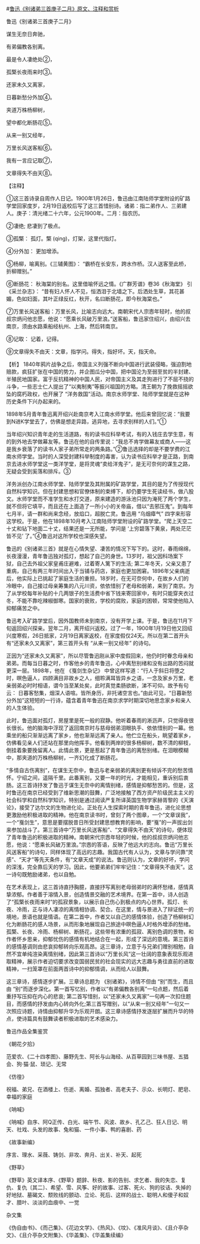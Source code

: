 #[鲁迅《别诸弟三首庚子二月》原文、注释和赏析](https://www.vrrw.net/wx/9287.html)

鲁迅《别诸弟三首庚子二月》

谋生无奈日奔驰，

有弟偏教各别离。

最是令人凄绝处②，

孤檠长夜雨来时③。

还家未久又离家，

日暮新愁分外加④。

夹道万株杨柳树，

望中都化断肠花⑤。

从来一别又经年，

万里长风送客船⑥。

我有一言应记取⑦，

文章得失不由天⑧。



【注释】

①这三首诗录自周作人日记。1900年1月26日，鲁迅由江南陆师学堂附设的矿路学堂回家度岁，2月19日返校后写了这三首惜别诗。诸弟：指二弟作人、三弟建人。庚子：清光绪二十六年，公元1900年。二月：指农历。

②凄绝; 悲凄到了极点。

③孤檠： 孤灯。檠 (qing)，灯架，这里代指灯。

④分外加： 更加增添。

⑤杨柳，喻离别。《三辅黄图》： “霸桥在长安东，跨水作桥。汉人送客至此桥，折柳赠别。”

⑥断肠花： 秋海棠的别名。这里借喻怀远之情。《广群芳谱》卷36《秋海堂》 引 《采兰杂志》： “昔有妇人怀人不见，恒洒泪于北墙之下。后洒处生草，其花甚媚，色如妇面，其叶正绿反红，秋开，名曰断肠花，即今秋海棠也。”

⑦万里长风送客船：万里长风，比喻志向远大。南朝宋代人宗悫年轻时，他的叔叔宗炳问他志愿，他说：“愿乘长风破万里浪。”送客船，鲁迅家住绍兴，由绍兴去南京，须由水路乘船经杭州、上海，然后转南京。

⑧记取： 记着，记得。

⑨文章得失不由天：文章，指学问。得失，指好坏。天，指天命。

【析】 1840年鸦片战争之后，帝国主义列强不断向中国进行武装侵略，强迫割地赔款，疯狂扩张在中国的势力，并企图瓜分中国，把中国沦为至弱至贫的半封建、半殖民地国家。富于反抗精神的中国人民，对帝国主义及其走狗进行了不屈不挠的斗争，一些志士仁人提出了“以夷制夷”等振兴祖国的方略。清王朝为了挽救摇摇欲坠的腐朽政权，也开展了 “洋务救国”活动。南京水师学堂、陆师学堂就是在这种历史条件下兴办起来的。

1898年5月青年鲁迅离开绍兴赴南京考入江南水师学堂。他后来曾回忆说：“我要到N进K学堂去了，仿佛是想走异路，逃异地，去寻求别样的人们。”①

当年绍兴知识青年走的生活道路，有的读书应科举考试，有的入钱庄去学生意，有的到外地去学做幕友等。鲁迅在他的自传里说：“我总不肯学做幕友或商人——这是我乡衰落了的读书人家子弟所常走的两条路。”②鲁迅选择的却是不要学费的江南水师学堂。当时的人深受封建科举制度的毒害，认为读书应科举才是正路，到南京去进水师学堂这一类洋学堂，是将灵魂“卖给洋鬼子”，是无可奈何的谋生之路，无疑会受到奚落和排斥。③

洋务派创办江南水师学堂、陆师学堂及其附属的矿路学堂，其目的是为了传授现代自然科学知识。但在封建思想和官僚体制的束缚下，却仍要学生死读经书，做八股文。水师学堂而不准学生和水打交道，原来建造的游泳池只因为淹死了两个学生，就不但将它填平，而且还在上面造了一所小小的关帝庙，借以“去邪压鬼”。到每年七月半，请一群和尚来念经，放焰口，超脱亡灵。鲁迅用 “乌烟瘴气” 四字来形容这学校。于是，他在1898年10月考入江南陆师学堂附设的矿路学堂。“爬上天空二十丈和钻下地面二十丈，结果还是一无所能，学问是 ‘上穷碧落下黄泉，两处茫茫皆不见’ 了。”④鲁迅对这所学校也深感失望。

鲁迅的《别诸弟三首》就是在心情失望、凄苦的情况下写下的。这时，春雨绵绵，长夜漫漫，青年鲁迅独对孤灯，想起了自己的身世。13岁时，祖父因科场案下狱，自己去外祖父家皇甫庄避难，过着寄人篱下的生活; 第二年冬天，父亲又患了重病，自己有两三年时间出入于当铺与药店，家庭也更加困窘。1896年父亲病逝后，他实际上已挑起了家庭生活的重担。18岁时，在无可奈何中，在故乡人们的冷眼中，自己接过母亲筹集的八元川资，依依惜别了老母和弱弟，来到了南京。为了从学校每年补贴的十几两银子的生活费中省下钱来寄回家中，有时只能穿夹衣过冬，不能不靠吃辣椒御寒。国家的衰败，学校的腐败，家庭的困顿，常常使他陷入抑郁痛苦之中。

鲁迅考入矿路学堂后，因外国教师未到南京，没有开学上课。于是，鲁迅在11月下旬返回绍兴探亲。翌年二月，离开绍兴返校。过了一年，1900年1月19日他又回绍兴度寒假，26日抵家，2月19日离家返校，在家度假仅24天。所以在第二首开头有“还家未久又离家”，第三首开头有 “从来一别又经年” 的诗句。

正因为“还家未久又离家”，所以尽管鲁迅刚从家中度假回来，他仍时时眷念母亲和弟弟。而每当日暮之时，作客他乡的青年鲁迅，心中离愁别绪和没有出路的苦闷就更深一层。1898年，他在 《戛剑生杂记》 中曾这样写道：“行人于斜日将堕之时，暝色逼人，四顾满目非故乡之人，细聆满耳皆异乡之语，一念及家乡万里，老亲弱弟必时时相语，谓今当至某处矣，此时真觉柔肠欲断，涕不可仰。故予有句云： 日暮客愁集，烟深人语喧。皆所身历，非托诸空言也。”由此可见，“日暮新愁分外加”这短短的一行诗，蕴含着青年鲁迅在南京求学时期深切地思念家乡和亲人的人生体验。

此时，鲁迅面对孤灯，房屋里是死一般的寂静。他听着春雨的淅沥声，只觉得夜很长很长。他的脑海中浮现了返回南京时与慈母弱弟泪眼执手、依依惜别的一幕。他乘坐的船只渐渐远离了家乡，他也渐渐远离了亲人。他伫立在船头，眺望着家乡，仿佛看见亲人们还站在那里向他挥手。他看到两岸的很多杨柳树，数不清的柳枝，倒挂着象要挽留离人。此情此景，更是惹起了青年鲁迅的离愁别绪。在泪眼模糊中，那夹道的万株杨柳树，一齐幻化成了断肠花。

“多情自古伤离别”，在谋生无奈中，鲁迅与老亲弱弟的离别更有倾诉不完的愁苦情怀。宁绍之间，遥隔千里。此番离别，又要一年的时光，才能相见，重诉别后衷肠。这三首诗抒发了鲁迅于谋生无奈中的离情别绪，感情是抑郁愁苦的。但是，这时鲁迅在南京已经受到了维新思潮的鼓舞，广泛地接触了西方资产阶级民主主义的社会科学和自然科学知识，特别是通过阅读严复所译英国生物学家赫胥黎的《天演论》，接受了达尔文的生物进化论。正处在人生探索时期的青年鲁迅，进化论思想更激励他积极进取的精神。他在南京读书时，曾刻了两个图章，一个“文章误我”，一个“戛剑生”，意思是要摆脱昔日所受封建思想教育的影响，要“戛”的一声拔出剑来参加战斗了。第三首诗中“万里长风送客船”、“文章得失不由天”的诗句，便体现了青年鲁迅的积极进取的精神。南朝宋代宗悫年轻的时候，他的叔叔宗炳问他志愿，他说：“愿乘长风破万里浪。”宗悫的答语，反映了他远大的志向。鲁迅“万里长风送客船”的诗句，同样体现了高远的志趣。我国古代有人认为，文章与学问靠“灵感”、“天才”等先天条件，有“文章天成”的说法。鲁迅则认为，文章的好坏，学问的深浅，完全靠后天的学习。因此，他要弟弟们牢牢记住：“文章得失不由天”。这一诗句既勉励诸弟，也以自勉。

在艺术表现上，这三首诗直抒胸臆，直接抒写离别老母弱弟时的满怀愁绪，感情真挚浓郁。作者善于溶情入景，创造情景交融的艺术境界。在第一首中，诗人创造了“孤檠长夜雨来时”的孤寂景象，以展示自己伤心到极点的内心世界。孤灯、长夜、冷雨，正与诗人凄凉的离情相协调、契合。在这里，情与景进入了辩证统一的境地，景语也就是情语。在第二首中，作者又以自己的感情体验，创造了杨柳树幻化为断肠花的感人场景，从而形象地展现自己旅途中暝色逼人时格外增添的愁绪。孤檠、长夜、冷雨、杨柳树、断肠花，这些带有浓重的孤寂、离别色调的景物，和作者怀乡思亲，抑郁忧伤的感情有机地结合在一起，形成了深远的意境。第三首诗的感情基调则由悲哀抑郁转向乐观高昂。这三章诗，立意于与兄弟们赠别相勉，自然不宜单纯渲染离情别绪，因此第三首诗以“万里长风”这一壮阔的意象表现乐观进取精神，展示作者迫切要求改变国弱民贫的社会现实的远大志趣与勇往直前的进取精神，一扫笼罩在前面两首诗中的抑郁情调，从而给人以鼓舞。

这三章诗，感情逐步扩展。三章诗总题为 《别诸弟》，诗情不但由 “别”而生，而且由 “别”而逐步深化。第一首写忆别，作者以“有弟偏教各别离”一句点题，然后着重抒写压抑在内心的悲哀; 第二首写惜别，以“还家未久又离家”一句再一次扣住题目，而感情的抒发由内心转向外化;第三首写赠别，以“从来一别又经年”一句又一次照应诗题，诗情由抑郁升华为乐观开朗。这三章诗感情抒发逐层扩展而升华的特点，使诗篇具有鼓舞读者积极进取的艺术感染力。

鲁迅作品全集鉴赏

《朝花夕拾》

范爱农、《二十四孝图》、藤野先生、阿长与山海经、从百草园到三味书屋、五猖会、狗·猫·鼠、琐记、无常

《仿徨》

祝福、弟兄、在酒楼上、伤逝、离婚、孤独者、高老夫子、示众、长明灯、肥皂、幸福的家庭

《呐喊》

《呐喊》自序、阿Q正传、白光、端午节、风波、故乡、孔乙己、狂人日记、明天、社戏、头发的故事、兔和猫、一件小事、鸭的喜剧、药

《故事新编》

序言、理水、采薇、铸剑、非攻、奔月、出关、补天、起死

《野草》

《野草》英文译本序、《野草》题辞、秋夜、影的告别、求乞者、我的失恋、复仇、复仇〔其二〕、希望、雪、风筝、好的故事、过客、死火、狗的驳诘、失掉的好地狱、墓碣文、颓败线的颤动、立论、死后、这样的战士、聪明人和傻子和奴才、腊叶、淡淡的血痕中、一觉

杂文集

《伪自由书》、《而己集》、《花边文学》、《热风》、《坟》、《准风月谈》、《且介亭杂文》、《且介亭杂文附集》、《华盖集》、《华盖集续编》

